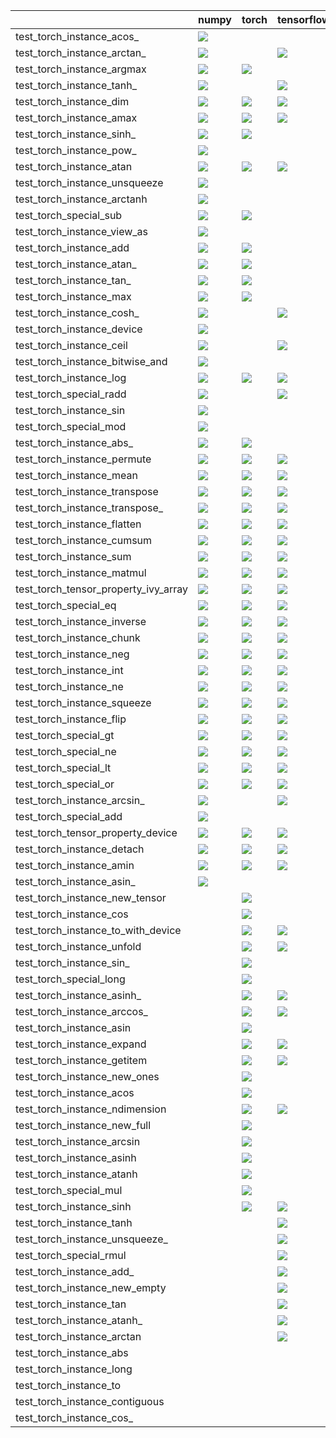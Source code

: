 |                                      | numpy                                                                                                                                                                                  | torch                                                                                                                                                                                  | tensorflow                                                                                                                                                                             | jax                                                                                                                                                                                    |
|:-------------------------------------|:---------------------------------------------------------------------------------------------------------------------------------------------------------------------------------------|:---------------------------------------------------------------------------------------------------------------------------------------------------------------------------------------|:---------------------------------------------------------------------------------------------------------------------------------------------------------------------------------------|:---------------------------------------------------------------------------------------------------------------------------------------------------------------------------------------|
| test_torch_instance_acos_            | <a href="https://github.com/unifyai/ivy/actions/runs/3650062086/jobs/6165604409" rel="noopener noreferrer" target="_blank"><img src=https://img.shields.io/badge/-success-success></a> |                                                                                                                                                                                        |                                                                                                                                                                                        |                                                                                                                                                                                        |
| test_torch_instance_arctan_          | <a href="https://github.com/unifyai/ivy/actions/runs/3650062086/jobs/6165620606" rel="noopener noreferrer" target="_blank"><img src=https://img.shields.io/badge/-failure-red></a>     |                                                                                                                                                                                        | <a href="https://github.com/unifyai/ivy/actions/runs/3660910257/jobs/6188576119" rel="noopener noreferrer" target="_blank"><img src=https://img.shields.io/badge/-failure-red></a>     | <a href="null" rel="noopener noreferrer" target="_blank"><img src=https://img.shields.io/badge/-failure-red></a>                                                                       |
| test_torch_instance_argmax           | <a href="https://github.com/unifyai/ivy/actions/runs/3650062086/jobs/6165617664" rel="noopener noreferrer" target="_blank"><img src=https://img.shields.io/badge/-success-success></a> | <a href="https://github.com/unifyai/ivy/actions/runs/3650062086/jobs/6165621766" rel="noopener noreferrer" target="_blank"><img src=https://img.shields.io/badge/-success-success></a> |                                                                                                                                                                                        | <a href="null" rel="noopener noreferrer" target="_blank"><img src=https://img.shields.io/badge/-success-success></a>                                                                   |
| test_torch_instance_tanh_            | <a href="https://github.com/unifyai/ivy/actions/runs/3650062086/jobs/6165595315" rel="noopener noreferrer" target="_blank"><img src=https://img.shields.io/badge/-failure-red></a>     |                                                                                                                                                                                        | <a href="https://github.com/unifyai/ivy/actions/runs/3650062086/jobs/6165586221" rel="noopener noreferrer" target="_blank"><img src=https://img.shields.io/badge/-success-success></a> |                                                                                                                                                                                        |
| test_torch_instance_dim              | <a href="https://github.com/unifyai/ivy/actions/runs/3650062086/jobs/6165621766" rel="noopener noreferrer" target="_blank"><img src=https://img.shields.io/badge/-success-success></a> | <a href="null" rel="noopener noreferrer" target="_blank"><img src=https://img.shields.io/badge/-success-success></a>                                                                   | <a href="https://github.com/unifyai/ivy/actions/runs/3657811679/jobs/6181824648" rel="noopener noreferrer" target="_blank"><img src=https://img.shields.io/badge/-success-success></a> |                                                                                                                                                                                        |
| test_torch_instance_amax             | <a href="https://github.com/unifyai/ivy/actions/runs/3650062086/jobs/6165614701" rel="noopener noreferrer" target="_blank"><img src=https://img.shields.io/badge/-success-success></a> | <a href="https://github.com/unifyai/ivy/actions/runs/3650062086/jobs/6165621766" rel="noopener noreferrer" target="_blank"><img src=https://img.shields.io/badge/-success-success></a> | <a href="null" rel="noopener noreferrer" target="_blank"><img src=https://img.shields.io/badge/-success-success></a>                                                                   |                                                                                                                                                                                        |
| test_torch_instance_sinh_            | <a href="https://github.com/unifyai/ivy/actions/runs/3650062086/jobs/6165586221" rel="noopener noreferrer" target="_blank"><img src=https://img.shields.io/badge/-failure-red></a>     | <a href="null" rel="noopener noreferrer" target="_blank"><img src=https://img.shields.io/badge/-success-success></a>                                                                   |                                                                                                                                                                                        |                                                                                                                                                                                        |
| test_torch_instance_pow_             | <a href="https://github.com/unifyai/ivy/actions/runs/3650062086/jobs/6165614701" rel="noopener noreferrer" target="_blank"><img src=https://img.shields.io/badge/-failure-red></a>     |                                                                                                                                                                                        |                                                                                                                                                                                        |                                                                                                                                                                                        |
| test_torch_instance_atan             | <a href="https://github.com/unifyai/ivy/actions/runs/3650062086/jobs/6165625847" rel="noopener noreferrer" target="_blank"><img src=https://img.shields.io/badge/-failure-red></a>     | <a href="null" rel="noopener noreferrer" target="_blank"><img src=https://img.shields.io/badge/-success-success></a>                                                                   | <a href="https://github.com/unifyai/ivy/actions/runs/3650062086/jobs/6165604409" rel="noopener noreferrer" target="_blank"><img src=https://img.shields.io/badge/-success-success></a> | <a href="https://github.com/unifyai/ivy/actions/runs/3650062086/jobs/6165604409" rel="noopener noreferrer" target="_blank"><img src=https://img.shields.io/badge/-failure-red></a>     |
| test_torch_instance_unsqueeze        | <a href="https://github.com/unifyai/ivy/actions/runs/3650062086/jobs/6165621766" rel="noopener noreferrer" target="_blank"><img src=https://img.shields.io/badge/-success-success></a> |                                                                                                                                                                                        |                                                                                                                                                                                        | <a href="https://github.com/unifyai/ivy/actions/runs/3650062086/jobs/6165621766" rel="noopener noreferrer" target="_blank"><img src=https://img.shields.io/badge/-success-success></a> |
| test_torch_instance_arctanh          | <a href="https://github.com/unifyai/ivy/actions/runs/3650062086/jobs/6165614701" rel="noopener noreferrer" target="_blank"><img src=https://img.shields.io/badge/-failure-red></a>     |                                                                                                                                                                                        |                                                                                                                                                                                        |                                                                                                                                                                                        |
| test_torch_special_sub               | <a href="https://github.com/unifyai/ivy/actions/runs/3650062086/jobs/6165621766" rel="noopener noreferrer" target="_blank"><img src=https://img.shields.io/badge/-success-success></a> | <a href="https://github.com/unifyai/ivy/actions/runs/3650062086/jobs/6165620606" rel="noopener noreferrer" target="_blank"><img src=https://img.shields.io/badge/-success-success></a> |                                                                                                                                                                                        | <a href="https://github.com/unifyai/ivy/actions/runs/3650062086/jobs/6165586221" rel="noopener noreferrer" target="_blank"><img src=https://img.shields.io/badge/-success-success></a> |
| test_torch_instance_view_as          | <a href="https://github.com/unifyai/ivy/actions/runs/3650062086/jobs/6165618787" rel="noopener noreferrer" target="_blank"><img src=https://img.shields.io/badge/-failure-red></a>     |                                                                                                                                                                                        |                                                                                                                                                                                        |                                                                                                                                                                                        |
| test_torch_instance_add              | <a href="https://github.com/unifyai/ivy/actions/runs/3650062086/jobs/6165620606" rel="noopener noreferrer" target="_blank"><img src=https://img.shields.io/badge/-success-success></a> | <a href="null" rel="noopener noreferrer" target="_blank"><img src=https://img.shields.io/badge/-success-success></a>                                                                   |                                                                                                                                                                                        |                                                                                                                                                                                        |
| test_torch_instance_atan_            | <a href="https://github.com/unifyai/ivy/actions/runs/3650062086/jobs/6165612781" rel="noopener noreferrer" target="_blank"><img src=https://img.shields.io/badge/-failure-red></a>     | <a href="null" rel="noopener noreferrer" target="_blank"><img src=https://img.shields.io/badge/-success-success></a>                                                                   |                                                                                                                                                                                        |                                                                                                                                                                                        |
| test_torch_instance_tan_             | <a href="https://github.com/unifyai/ivy/actions/runs/3650062086/jobs/6165614701" rel="noopener noreferrer" target="_blank"><img src=https://img.shields.io/badge/-failure-red></a>     | <a href="https://github.com/unifyai/ivy/actions/runs/3650062086/jobs/6165595315" rel="noopener noreferrer" target="_blank"><img src=https://img.shields.io/badge/-success-success></a> |                                                                                                                                                                                        |                                                                                                                                                                                        |
| test_torch_instance_max              | <a href="null" rel="noopener noreferrer" target="_blank"><img src=https://img.shields.io/badge/-success-success></a>                                                                   | <a href="null" rel="noopener noreferrer" target="_blank"><img src=https://img.shields.io/badge/-success-success></a>                                                                   |                                                                                                                                                                                        |                                                                                                                                                                                        |
| test_torch_instance_cosh_            | <a href="https://github.com/unifyai/ivy/actions/runs/3650062086/jobs/6165620606" rel="noopener noreferrer" target="_blank"><img src=https://img.shields.io/badge/-success-success></a> |                                                                                                                                                                                        | <a href="https://github.com/unifyai/ivy/actions/runs/3650062086/jobs/6165625847" rel="noopener noreferrer" target="_blank"><img src=https://img.shields.io/badge/-success-success></a> | <a href="null" rel="noopener noreferrer" target="_blank"><img src=https://img.shields.io/badge/-success-success></a>                                                                   |
| test_torch_instance_device           | <a href="https://github.com/unifyai/ivy/actions/runs/3650062086/jobs/6165614701" rel="noopener noreferrer" target="_blank"><img src=https://img.shields.io/badge/-failure-red></a>     |                                                                                                                                                                                        |                                                                                                                                                                                        |                                                                                                                                                                                        |
| test_torch_instance_ceil             | <a href="null" rel="noopener noreferrer" target="_blank"><img src=https://img.shields.io/badge/-failure-red></a>                                                                       |                                                                                                                                                                                        | <a href="https://github.com/unifyai/ivy/actions/runs/3650062086/jobs/6165586221" rel="noopener noreferrer" target="_blank"><img src=https://img.shields.io/badge/-failure-red></a>     |                                                                                                                                                                                        |
| test_torch_instance_bitwise_and      | <a href="https://github.com/unifyai/ivy/actions/runs/3650062086/jobs/6165620606" rel="noopener noreferrer" target="_blank"><img src=https://img.shields.io/badge/-success-success></a> |                                                                                                                                                                                        |                                                                                                                                                                                        |                                                                                                                                                                                        |
| test_torch_instance_log              | <a href="https://github.com/unifyai/ivy/actions/runs/3650062086/jobs/6165604409" rel="noopener noreferrer" target="_blank"><img src=https://img.shields.io/badge/-failure-red></a>     | <a href="null" rel="noopener noreferrer" target="_blank"><img src=https://img.shields.io/badge/-success-success></a>                                                                   | <a href="null" rel="noopener noreferrer" target="_blank"><img src=https://img.shields.io/badge/-failure-red></a>                                                                       |                                                                                                                                                                                        |
| test_torch_special_radd              | <a href="null" rel="noopener noreferrer" target="_blank"><img src=https://img.shields.io/badge/-success-success></a>                                                                   |                                                                                                                                                                                        | <a href="https://github.com/unifyai/ivy/actions/runs/3650062086/jobs/6165620606" rel="noopener noreferrer" target="_blank"><img src=https://img.shields.io/badge/-success-success></a> |                                                                                                                                                                                        |
| test_torch_instance_sin              | <a href="https://github.com/unifyai/ivy/actions/runs/3650062086/jobs/6165617664" rel="noopener noreferrer" target="_blank"><img src=https://img.shields.io/badge/-failure-red></a>     |                                                                                                                                                                                        |                                                                                                                                                                                        |                                                                                                                                                                                        |
| test_torch_special_mod               | <a href="https://github.com/unifyai/ivy/actions/runs/3650062086/jobs/6165625847" rel="noopener noreferrer" target="_blank"><img src=https://img.shields.io/badge/-success-success></a> |                                                                                                                                                                                        |                                                                                                                                                                                        |                                                                                                                                                                                        |
| test_torch_instance_abs_             | <a href="null" rel="noopener noreferrer" target="_blank"><img src=https://img.shields.io/badge/-success-success></a>                                                                   | <a href="https://github.com/unifyai/ivy/actions/runs/3650062086/jobs/6165604409" rel="noopener noreferrer" target="_blank"><img src=https://img.shields.io/badge/-success-success></a> |                                                                                                                                                                                        |                                                                                                                                                                                        |
| test_torch_instance_permute          | <a href="https://github.com/unifyai/ivy/actions/runs/3655546299/jobs/6177000745" rel="noopener noreferrer" target="_blank"><img src=https://img.shields.io/badge/-success-success></a> | <a href="https://github.com/unifyai/ivy/actions/runs/3655546299/jobs/6177000745" rel="noopener noreferrer" target="_blank"><img src=https://img.shields.io/badge/-success-success></a> | <a href="https://github.com/unifyai/ivy/actions/runs/3655546299/jobs/6177000745" rel="noopener noreferrer" target="_blank"><img src=https://img.shields.io/badge/-success-success></a> | <a href="https://github.com/unifyai/ivy/actions/runs/3655546299/jobs/6177000745" rel="noopener noreferrer" target="_blank"><img src=https://img.shields.io/badge/-success-success></a> |
| test_torch_instance_mean             | <a href="https://github.com/unifyai/ivy/actions/runs/3607218560" rel="noopener noreferrer" target="_blank"><img src=https://img.shields.io/badge/-success-success></a>                 | <a href="https://github.com/unifyai/ivy/actions/runs/3607218560" rel="noopener noreferrer" target="_blank"><img src=https://img.shields.io/badge/-success-success></a>                 | <a href="https://github.com/unifyai/ivy/actions/runs/3607218560" rel="noopener noreferrer" target="_blank"><img src=https://img.shields.io/badge/-success-success></a>                 | <a href="https://github.com/unifyai/ivy/actions/runs/3607218560" rel="noopener noreferrer" target="_blank"><img src=https://img.shields.io/badge/-success-success></a>                 |
| test_torch_instance_transpose        | <a href="https://github.com/unifyai/ivy/actions/runs/3607218560" rel="noopener noreferrer" target="_blank"><img src=https://img.shields.io/badge/-failure-red></a>                     | <a href="https://github.com/unifyai/ivy/actions/runs/3607218560" rel="noopener noreferrer" target="_blank"><img src=https://img.shields.io/badge/-success-success></a>                 | <a href="https://github.com/unifyai/ivy/actions/runs/3607218560" rel="noopener noreferrer" target="_blank"><img src=https://img.shields.io/badge/-failure-red></a>                     | <a href="https://github.com/unifyai/ivy/actions/runs/3607218560" rel="noopener noreferrer" target="_blank"><img src=https://img.shields.io/badge/-failure-red></a>                     |
| test_torch_instance_transpose_       | <a href="https://github.com/unifyai/ivy/actions/runs/3607218560" rel="noopener noreferrer" target="_blank"><img src=https://img.shields.io/badge/-failure-red></a>                     | <a href="https://github.com/unifyai/ivy/actions/runs/3607218560" rel="noopener noreferrer" target="_blank"><img src=https://img.shields.io/badge/-success-success></a>                 | <a href="https://github.com/unifyai/ivy/actions/runs/3607218560" rel="noopener noreferrer" target="_blank"><img src=https://img.shields.io/badge/-failure-red></a>                     | <a href="https://github.com/unifyai/ivy/actions/runs/3607218560" rel="noopener noreferrer" target="_blank"><img src=https://img.shields.io/badge/-failure-red></a>                     |
| test_torch_instance_flatten          | <a href="https://github.com/unifyai/ivy/actions/runs/3607218560" rel="noopener noreferrer" target="_blank"><img src=https://img.shields.io/badge/-success-success></a>                 | <a href="https://github.com/unifyai/ivy/actions/runs/3607218560" rel="noopener noreferrer" target="_blank"><img src=https://img.shields.io/badge/-success-success></a>                 | <a href="https://github.com/unifyai/ivy/actions/runs/3607218560" rel="noopener noreferrer" target="_blank"><img src=https://img.shields.io/badge/-success-success></a>                 | <a href="https://github.com/unifyai/ivy/actions/runs/3607218560" rel="noopener noreferrer" target="_blank"><img src=https://img.shields.io/badge/-failure-red></a>                     |
| test_torch_instance_cumsum           | <a href="https://github.com/unifyai/ivy/actions/runs/3607218560" rel="noopener noreferrer" target="_blank"><img src=https://img.shields.io/badge/-success-success></a>                 | <a href="https://github.com/unifyai/ivy/actions/runs/3607218560" rel="noopener noreferrer" target="_blank"><img src=https://img.shields.io/badge/-success-success></a>                 | <a href="https://github.com/unifyai/ivy/actions/runs/3607218560" rel="noopener noreferrer" target="_blank"><img src=https://img.shields.io/badge/-failure-red></a>                     | <a href="https://github.com/unifyai/ivy/actions/runs/3607218560" rel="noopener noreferrer" target="_blank"><img src=https://img.shields.io/badge/-failure-red></a>                     |
| test_torch_instance_sum              | <a href="https://github.com/unifyai/ivy/actions/runs/3650062086/jobs/6165575668" rel="noopener noreferrer" target="_blank"><img src=https://img.shields.io/badge/-success-success></a> | <a href="https://github.com/unifyai/ivy/actions/runs/3650062086/jobs/6165575668" rel="noopener noreferrer" target="_blank"><img src=https://img.shields.io/badge/-failure-red></a>     | <a href="https://github.com/unifyai/ivy/actions/runs/3650062086/jobs/6165575668" rel="noopener noreferrer" target="_blank"><img src=https://img.shields.io/badge/-success-success></a> | <a href="https://github.com/unifyai/ivy/actions/runs/3650062086/jobs/6165575668" rel="noopener noreferrer" target="_blank"><img src=https://img.shields.io/badge/-success-success></a> |
| test_torch_instance_matmul           | <a href="https://github.com/unifyai/ivy/actions/runs/3607218560" rel="noopener noreferrer" target="_blank"><img src=https://img.shields.io/badge/-failure-red></a>                     | <a href="https://github.com/unifyai/ivy/actions/runs/3607218560" rel="noopener noreferrer" target="_blank"><img src=https://img.shields.io/badge/-failure-red></a>                     | <a href="https://github.com/unifyai/ivy/actions/runs/3607218560" rel="noopener noreferrer" target="_blank"><img src=https://img.shields.io/badge/-failure-red></a>                     | <a href="https://github.com/unifyai/ivy/actions/runs/3607218560" rel="noopener noreferrer" target="_blank"><img src=https://img.shields.io/badge/-failure-red></a>                     |
| test_torch_tensor_property_ivy_array | <a href="https://github.com/unifyai/ivy/actions/runs/3607218560" rel="noopener noreferrer" target="_blank"><img src=https://img.shields.io/badge/-success-success></a>                 | <a href="https://github.com/unifyai/ivy/actions/runs/3607218560" rel="noopener noreferrer" target="_blank"><img src=https://img.shields.io/badge/-success-success></a>                 | <a href="https://github.com/unifyai/ivy/actions/runs/3607218560" rel="noopener noreferrer" target="_blank"><img src=https://img.shields.io/badge/-success-success></a>                 | <a href="https://github.com/unifyai/ivy/actions/runs/3663814555/jobs/6193829921" rel="noopener noreferrer" target="_blank"><img src=https://img.shields.io/badge/-success-success></a> |
| test_torch_special_eq                | <a href="https://github.com/unifyai/ivy/actions/runs/3627874457/jobs/6118244040" rel="noopener noreferrer" target="_blank"><img src=https://img.shields.io/badge/-success-success></a> | <a href="https://github.com/unifyai/ivy/actions/runs/3627874457/jobs/6118244040" rel="noopener noreferrer" target="_blank"><img src=https://img.shields.io/badge/-success-success></a> | <a href="https://github.com/unifyai/ivy/actions/runs/3627874457/jobs/6118244040" rel="noopener noreferrer" target="_blank"><img src=https://img.shields.io/badge/-success-success></a> | <a href="https://github.com/unifyai/ivy/actions/runs/3627874457/jobs/6118244040" rel="noopener noreferrer" target="_blank"><img src=https://img.shields.io/badge/-success-success></a> |
| test_torch_instance_inverse          | <a href="https://github.com/unifyai/ivy/actions/runs/3653014310/jobs/6172015507" rel="noopener noreferrer" target="_blank"><img src=https://img.shields.io/badge/-failure-red></a>     | <a href="https://github.com/unifyai/ivy/actions/runs/3650062086/jobs/6165575668" rel="noopener noreferrer" target="_blank"><img src=https://img.shields.io/badge/-failure-red></a>     | <a href="https://github.com/unifyai/ivy/actions/runs/3650062086/jobs/6165575668" rel="noopener noreferrer" target="_blank"><img src=https://img.shields.io/badge/-failure-red></a>     | <a href="https://github.com/unifyai/ivy/actions/runs/3650062086/jobs/6165575668" rel="noopener noreferrer" target="_blank"><img src=https://img.shields.io/badge/-failure-red></a>     |
| test_torch_instance_chunk            | <a href="https://github.com/unifyai/ivy/actions/runs/3639009219/jobs/6141910495" rel="noopener noreferrer" target="_blank"><img src=https://img.shields.io/badge/-success-success></a> | <a href="https://github.com/unifyai/ivy/actions/runs/3639009219/jobs/6141910495" rel="noopener noreferrer" target="_blank"><img src=https://img.shields.io/badge/-success-success></a> | <a href="https://github.com/unifyai/ivy/actions/runs/3639009219/jobs/6141910495" rel="noopener noreferrer" target="_blank"><img src=https://img.shields.io/badge/-success-success></a> | <a href="https://github.com/unifyai/ivy/actions/runs/3662855687/jobs/6192240365" rel="noopener noreferrer" target="_blank"><img src=https://img.shields.io/badge/-failure-red></a>     |
| test_torch_instance_neg              | <a href="https://github.com/unifyai/ivy/actions/runs/3636814223/jobs/6137155493" rel="noopener noreferrer" target="_blank"><img src=https://img.shields.io/badge/-success-success></a> | <a href="https://github.com/unifyai/ivy/actions/runs/3636814223/jobs/6137155493" rel="noopener noreferrer" target="_blank"><img src=https://img.shields.io/badge/-success-success></a> | <a href="https://github.com/unifyai/ivy/actions/runs/3636814223/jobs/6137155493" rel="noopener noreferrer" target="_blank"><img src=https://img.shields.io/badge/-success-success></a> | <a href="https://github.com/unifyai/ivy/actions/runs/3636814223/jobs/6137155493" rel="noopener noreferrer" target="_blank"><img src=https://img.shields.io/badge/-success-success></a> |
| test_torch_instance_int              | <a href="https://github.com/unifyai/ivy/actions/runs/3637010138/jobs/6137551861" rel="noopener noreferrer" target="_blank"><img src=https://img.shields.io/badge/-success-success></a> | <a href="https://github.com/unifyai/ivy/actions/runs/3637010138/jobs/6137551861" rel="noopener noreferrer" target="_blank"><img src=https://img.shields.io/badge/-failure-red></a>     | <a href="https://github.com/unifyai/ivy/actions/runs/3637010138/jobs/6137551861" rel="noopener noreferrer" target="_blank"><img src=https://img.shields.io/badge/-success-success></a> | <a href="https://github.com/unifyai/ivy/actions/runs/3637010138/jobs/6137551861" rel="noopener noreferrer" target="_blank"><img src=https://img.shields.io/badge/-failure-red></a>     |
| test_torch_instance_ne               | <a href="https://github.com/unifyai/ivy/actions/runs/3637132198/jobs/6137846441" rel="noopener noreferrer" target="_blank"><img src=https://img.shields.io/badge/-success-success></a> | <a href="https://github.com/unifyai/ivy/actions/runs/3646148408/jobs/6156962681" rel="noopener noreferrer" target="_blank"><img src=https://img.shields.io/badge/-success-success></a> | <a href="https://github.com/unifyai/ivy/actions/runs/3637132198/jobs/6137846441" rel="noopener noreferrer" target="_blank"><img src=https://img.shields.io/badge/-success-success></a> | <a href="https://github.com/unifyai/ivy/actions/runs/3637132198/jobs/6137846441" rel="noopener noreferrer" target="_blank"><img src=https://img.shields.io/badge/-success-success></a> |
| test_torch_instance_squeeze          | <a href="https://github.com/unifyai/ivy/actions/runs/3638704693/jobs/6141246172" rel="noopener noreferrer" target="_blank"><img src=https://img.shields.io/badge/-failure-red></a>     | <a href="https://github.com/unifyai/ivy/actions/runs/3638704693/jobs/6141246172" rel="noopener noreferrer" target="_blank"><img src=https://img.shields.io/badge/-failure-red></a>     | <a href="https://github.com/unifyai/ivy/actions/runs/3638704693/jobs/6141246172" rel="noopener noreferrer" target="_blank"><img src=https://img.shields.io/badge/-failure-red></a>     | <a href="https://github.com/unifyai/ivy/actions/runs/3638704693/jobs/6141246172" rel="noopener noreferrer" target="_blank"><img src=https://img.shields.io/badge/-failure-red></a>     |
| test_torch_instance_flip             | <a href="https://github.com/unifyai/ivy/actions/runs/3639056303/jobs/6142010640" rel="noopener noreferrer" target="_blank"><img src=https://img.shields.io/badge/-success-success></a> | <a href="https://github.com/unifyai/ivy/actions/runs/3639056303/jobs/6142010640" rel="noopener noreferrer" target="_blank"><img src=https://img.shields.io/badge/-success-success></a> | <a href="https://github.com/unifyai/ivy/actions/runs/3639056303/jobs/6142010640" rel="noopener noreferrer" target="_blank"><img src=https://img.shields.io/badge/-success-success></a> | <a href="https://github.com/unifyai/ivy/actions/runs/3639056303/jobs/6142010640" rel="noopener noreferrer" target="_blank"><img src=https://img.shields.io/badge/-success-success></a> |
| test_torch_special_gt                | <a href="https://github.com/unifyai/ivy/actions/runs/3650062086/jobs/6165575668" rel="noopener noreferrer" target="_blank"><img src=https://img.shields.io/badge/-success-success></a> | <a href="https://github.com/unifyai/ivy/actions/runs/3650062086/jobs/6165575668" rel="noopener noreferrer" target="_blank"><img src=https://img.shields.io/badge/-success-success></a> | <a href="https://github.com/unifyai/ivy/actions/runs/3650062086/jobs/6165575668" rel="noopener noreferrer" target="_blank"><img src=https://img.shields.io/badge/-success-success></a> | <a href="https://github.com/unifyai/ivy/actions/runs/3650062086/jobs/6165575668" rel="noopener noreferrer" target="_blank"><img src=https://img.shields.io/badge/-success-success></a> |
| test_torch_special_ne                | <a href="https://github.com/unifyai/ivy/actions/runs/3650062086/jobs/6165575668" rel="noopener noreferrer" target="_blank"><img src=https://img.shields.io/badge/-success-success></a> | <a href="https://github.com/unifyai/ivy/actions/runs/3650062086/jobs/6165575668" rel="noopener noreferrer" target="_blank"><img src=https://img.shields.io/badge/-success-success></a> | <a href="https://github.com/unifyai/ivy/actions/runs/3650062086/jobs/6165575668" rel="noopener noreferrer" target="_blank"><img src=https://img.shields.io/badge/-success-success></a> | <a href="https://github.com/unifyai/ivy/actions/runs/3650062086/jobs/6165575668" rel="noopener noreferrer" target="_blank"><img src=https://img.shields.io/badge/-success-success></a> |
| test_torch_special_lt                | <a href="https://github.com/unifyai/ivy/actions/runs/3650062086/jobs/6165575668" rel="noopener noreferrer" target="_blank"><img src=https://img.shields.io/badge/-success-success></a> | <a href="https://github.com/unifyai/ivy/actions/runs/3650062086/jobs/6165575668" rel="noopener noreferrer" target="_blank"><img src=https://img.shields.io/badge/-success-success></a> | <a href="https://github.com/unifyai/ivy/actions/runs/3663814555/jobs/6193829921" rel="noopener noreferrer" target="_blank"><img src=https://img.shields.io/badge/-success-success></a> | <a href="https://github.com/unifyai/ivy/actions/runs/3650062086/jobs/6165575668" rel="noopener noreferrer" target="_blank"><img src=https://img.shields.io/badge/-success-success></a> |
| test_torch_special_or                | <a href="https://github.com/unifyai/ivy/actions/runs/3650062086/jobs/6165575668" rel="noopener noreferrer" target="_blank"><img src=https://img.shields.io/badge/-failure-red></a>     | <a href="https://github.com/unifyai/ivy/actions/runs/3650062086/jobs/6165575668" rel="noopener noreferrer" target="_blank"><img src=https://img.shields.io/badge/-failure-red></a>     | <a href="https://github.com/unifyai/ivy/actions/runs/3650062086/jobs/6165575668" rel="noopener noreferrer" target="_blank"><img src=https://img.shields.io/badge/-failure-red></a>     | <a href="https://github.com/unifyai/ivy/actions/runs/3650062086/jobs/6165575668" rel="noopener noreferrer" target="_blank"><img src=https://img.shields.io/badge/-failure-red></a>     |
| test_torch_instance_arcsin_          | <a href="https://github.com/unifyai/ivy/actions/runs/3647011738/jobs/6158732273" rel="noopener noreferrer" target="_blank"><img src=https://img.shields.io/badge/-failure-red></a>     |                                                                                                                                                                                        | <a href="https://github.com/unifyai/ivy/actions/runs/3650062086/jobs/6165621766" rel="noopener noreferrer" target="_blank"><img src=https://img.shields.io/badge/-success-success></a> | <a href="https://github.com/unifyai/ivy/actions/runs/3650062086/jobs/6165618787" rel="noopener noreferrer" target="_blank"><img src=https://img.shields.io/badge/-success-success></a> |
| test_torch_special_add               | <a href="https://github.com/unifyai/ivy/actions/runs/3648360752/jobs/6161693948" rel="noopener noreferrer" target="_blank"><img src=https://img.shields.io/badge/-success-success></a> |                                                                                                                                                                                        |                                                                                                                                                                                        |                                                                                                                                                                                        |
| test_torch_tensor_property_device    | <a href="https://github.com/unifyai/ivy/actions/runs/3655546299/jobs/6177000745" rel="noopener noreferrer" target="_blank"><img src=https://img.shields.io/badge/-success-success></a> | <a href="https://github.com/unifyai/ivy/actions/runs/3655546299/jobs/6177000745" rel="noopener noreferrer" target="_blank"><img src=https://img.shields.io/badge/-failure-red></a>     | <a href="https://github.com/unifyai/ivy/actions/runs/3655546299/jobs/6177000745" rel="noopener noreferrer" target="_blank"><img src=https://img.shields.io/badge/-success-success></a> | <a href="https://github.com/unifyai/ivy/actions/runs/3655546299/jobs/6177000745" rel="noopener noreferrer" target="_blank"><img src=https://img.shields.io/badge/-success-success></a> |
| test_torch_instance_detach           | <a href="https://github.com/unifyai/ivy/actions/runs/3651091388/jobs/6167889886" rel="noopener noreferrer" target="_blank"><img src=https://img.shields.io/badge/-success-success></a> | <a href="https://github.com/unifyai/ivy/actions/runs/3650062086/jobs/6165620606" rel="noopener noreferrer" target="_blank"><img src=https://img.shields.io/badge/-success-success></a> | <a href="null" rel="noopener noreferrer" target="_blank"><img src=https://img.shields.io/badge/-success-success></a>                                                                   |                                                                                                                                                                                        |
| test_torch_instance_amin             | <a href="https://github.com/unifyai/ivy/actions/runs/3656978982/jobs/6180044010" rel="noopener noreferrer" target="_blank"><img src=https://img.shields.io/badge/-success-success></a> | <a href="https://github.com/unifyai/ivy/actions/runs/3650062086/jobs/6165618787" rel="noopener noreferrer" target="_blank"><img src=https://img.shields.io/badge/-success-success></a> | <a href="https://github.com/unifyai/ivy/actions/runs/3650062086/jobs/6165617664" rel="noopener noreferrer" target="_blank"><img src=https://img.shields.io/badge/-success-success></a> |                                                                                                                                                                                        |
| test_torch_instance_asin_            | <a href="https://github.com/unifyai/ivy/actions/runs/3663621200/jobs/6193515703" rel="noopener noreferrer" target="_blank"><img src=https://img.shields.io/badge/-failure-red></a>     |                                                                                                                                                                                        |                                                                                                                                                                                        |                                                                                                                                                                                        |
| test_torch_instance_new_tensor       |                                                                                                                                                                                        | <a href="https://github.com/unifyai/ivy/actions/runs/3650062086/jobs/6165612781" rel="noopener noreferrer" target="_blank"><img src=https://img.shields.io/badge/-success-success></a> |                                                                                                                                                                                        |                                                                                                                                                                                        |
| test_torch_instance_cos              |                                                                                                                                                                                        | <a href="https://github.com/unifyai/ivy/actions/runs/3650062086/jobs/6165621766" rel="noopener noreferrer" target="_blank"><img src=https://img.shields.io/badge/-success-success></a> |                                                                                                                                                                                        |                                                                                                                                                                                        |
| test_torch_instance_to_with_device   |                                                                                                                                                                                        | <a href="null" rel="noopener noreferrer" target="_blank"><img src=https://img.shields.io/badge/-success-success></a>                                                                   | <a href="null" rel="noopener noreferrer" target="_blank"><img src=https://img.shields.io/badge/-success-success></a>                                                                   |                                                                                                                                                                                        |
| test_torch_instance_unfold           |                                                                                                                                                                                        | <a href="null" rel="noopener noreferrer" target="_blank"><img src=https://img.shields.io/badge/-failure-red></a>                                                                       | <a href="https://github.com/unifyai/ivy/actions/runs/3650062086/jobs/6165618787" rel="noopener noreferrer" target="_blank"><img src=https://img.shields.io/badge/-failure-red></a>     |                                                                                                                                                                                        |
| test_torch_instance_sin_             |                                                                                                                                                                                        | <a href="https://github.com/unifyai/ivy/actions/runs/3650062086/jobs/6165625847" rel="noopener noreferrer" target="_blank"><img src=https://img.shields.io/badge/-success-success></a> |                                                                                                                                                                                        |                                                                                                                                                                                        |
| test_torch_special_long              |                                                                                                                                                                                        | <a href="https://github.com/unifyai/ivy/actions/runs/3650062086/jobs/6165595315" rel="noopener noreferrer" target="_blank"><img src=https://img.shields.io/badge/-failure-red></a>     |                                                                                                                                                                                        |                                                                                                                                                                                        |
| test_torch_instance_asinh_           |                                                                                                                                                                                        | <a href="https://github.com/unifyai/ivy/actions/runs/3653400895/jobs/6172827791" rel="noopener noreferrer" target="_blank"><img src=https://img.shields.io/badge/-success-success></a> | <a href="https://github.com/unifyai/ivy/actions/runs/3650062086/jobs/6165625847" rel="noopener noreferrer" target="_blank"><img src=https://img.shields.io/badge/-failure-red></a>     |                                                                                                                                                                                        |
| test_torch_instance_arccos_          |                                                                                                                                                                                        | <a href="https://github.com/unifyai/ivy/actions/runs/3650062086/jobs/6165604409" rel="noopener noreferrer" target="_blank"><img src=https://img.shields.io/badge/-success-success></a> | <a href="null" rel="noopener noreferrer" target="_blank"><img src=https://img.shields.io/badge/-failure-red></a>                                                                       |                                                                                                                                                                                        |
| test_torch_instance_asin             |                                                                                                                                                                                        | <a href="null" rel="noopener noreferrer" target="_blank"><img src=https://img.shields.io/badge/-success-success></a>                                                                   |                                                                                                                                                                                        |                                                                                                                                                                                        |
| test_torch_instance_expand           |                                                                                                                                                                                        | <a href="https://github.com/unifyai/ivy/actions/runs/3650062086/jobs/6165586221" rel="noopener noreferrer" target="_blank"><img src=https://img.shields.io/badge/-failure-red></a>     | <a href="https://github.com/unifyai/ivy/actions/runs/3664002402/jobs/6194134721" rel="noopener noreferrer" target="_blank"><img src=https://img.shields.io/badge/-failure-red></a>     | <a href="null" rel="noopener noreferrer" target="_blank"><img src=https://img.shields.io/badge/-failure-red></a>                                                                       |
| test_torch_instance_getitem          |                                                                                                                                                                                        | <a href="https://github.com/unifyai/ivy/actions/runs/3650062086/jobs/6165617664" rel="noopener noreferrer" target="_blank"><img src=https://img.shields.io/badge/-failure-red></a>     | <a href="https://github.com/unifyai/ivy/actions/runs/3650062086/jobs/6165625847" rel="noopener noreferrer" target="_blank"><img src=https://img.shields.io/badge/-failure-red></a>     |                                                                                                                                                                                        |
| test_torch_instance_new_ones         |                                                                                                                                                                                        | <a href="null" rel="noopener noreferrer" target="_blank"><img src=https://img.shields.io/badge/-success-success></a>                                                                   |                                                                                                                                                                                        | <a href="https://github.com/unifyai/ivy/actions/runs/3660582244/jobs/6187885606" rel="noopener noreferrer" target="_blank"><img src=https://img.shields.io/badge/-success-success></a> |
| test_torch_instance_acos             |                                                                                                                                                                                        | <a href="https://github.com/unifyai/ivy/actions/runs/3650062086/jobs/6165612781" rel="noopener noreferrer" target="_blank"><img src=https://img.shields.io/badge/-success-success></a> |                                                                                                                                                                                        |                                                                                                                                                                                        |
| test_torch_instance_ndimension       |                                                                                                                                                                                        | <a href="https://github.com/unifyai/ivy/actions/runs/3650062086/jobs/6165604409" rel="noopener noreferrer" target="_blank"><img src=https://img.shields.io/badge/-success-success></a> | <a href="https://github.com/unifyai/ivy/actions/runs/3650062086/jobs/6165618787" rel="noopener noreferrer" target="_blank"><img src=https://img.shields.io/badge/-success-success></a> | <a href="https://github.com/unifyai/ivy/actions/runs/3653014310/jobs/6172015507" rel="noopener noreferrer" target="_blank"><img src=https://img.shields.io/badge/-success-success></a> |
| test_torch_instance_new_full         |                                                                                                                                                                                        | <a href="https://github.com/unifyai/ivy/actions/runs/3650062086/jobs/6165595315" rel="noopener noreferrer" target="_blank"><img src=https://img.shields.io/badge/-failure-red></a>     |                                                                                                                                                                                        |                                                                                                                                                                                        |
| test_torch_instance_arcsin           |                                                                                                                                                                                        | <a href="https://github.com/unifyai/ivy/actions/runs/3650062086/jobs/6165625847" rel="noopener noreferrer" target="_blank"><img src=https://img.shields.io/badge/-failure-red></a>     |                                                                                                                                                                                        | <a href="null" rel="noopener noreferrer" target="_blank"><img src=https://img.shields.io/badge/-success-success></a>                                                                   |
| test_torch_instance_asinh            |                                                                                                                                                                                        | <a href="null" rel="noopener noreferrer" target="_blank"><img src=https://img.shields.io/badge/-success-success></a>                                                                   |                                                                                                                                                                                        |                                                                                                                                                                                        |
| test_torch_instance_atanh            |                                                                                                                                                                                        | <a href="https://github.com/unifyai/ivy/actions/runs/3652667612/jobs/6171313965" rel="noopener noreferrer" target="_blank"><img src=https://img.shields.io/badge/-success-success></a> |                                                                                                                                                                                        |                                                                                                                                                                                        |
| test_torch_special_mul               |                                                                                                                                                                                        | <a href="https://github.com/unifyai/ivy/actions/runs/3651091388/jobs/6167889886" rel="noopener noreferrer" target="_blank"><img src=https://img.shields.io/badge/-success-success></a> |                                                                                                                                                                                        | <a href="https://github.com/unifyai/ivy/actions/runs/3650062086/jobs/6165586221" rel="noopener noreferrer" target="_blank"><img src=https://img.shields.io/badge/-success-success></a> |
| test_torch_instance_sinh             |                                                                                                                                                                                        | <a href="https://github.com/unifyai/ivy/actions/runs/3663052084/jobs/6192581650" rel="noopener noreferrer" target="_blank"><img src=https://img.shields.io/badge/-success-success></a> | <a href="null" rel="noopener noreferrer" target="_blank"><img src=https://img.shields.io/badge/-success-success></a>                                                                   |                                                                                                                                                                                        |
| test_torch_instance_tanh             |                                                                                                                                                                                        |                                                                                                                                                                                        | <a href="https://github.com/unifyai/ivy/actions/runs/3650062086/jobs/6165618787" rel="noopener noreferrer" target="_blank"><img src=https://img.shields.io/badge/-success-success></a> | <a href="https://github.com/unifyai/ivy/actions/runs/3650062086/jobs/6165612781" rel="noopener noreferrer" target="_blank"><img src=https://img.shields.io/badge/-failure-red></a>     |
| test_torch_instance_unsqueeze_       |                                                                                                                                                                                        |                                                                                                                                                                                        | <a href="https://github.com/unifyai/ivy/actions/runs/3650062086/jobs/6165617664" rel="noopener noreferrer" target="_blank"><img src=https://img.shields.io/badge/-success-success></a> |                                                                                                                                                                                        |
| test_torch_special_rmul              |                                                                                                                                                                                        |                                                                                                                                                                                        | <a href="https://github.com/unifyai/ivy/actions/runs/3650062086/jobs/6165614701" rel="noopener noreferrer" target="_blank"><img src=https://img.shields.io/badge/-success-success></a> |                                                                                                                                                                                        |
| test_torch_instance_add_             |                                                                                                                                                                                        |                                                                                                                                                                                        | <a href="https://github.com/unifyai/ivy/actions/runs/3650062086/jobs/6165617664" rel="noopener noreferrer" target="_blank"><img src=https://img.shields.io/badge/-success-success></a> |                                                                                                                                                                                        |
| test_torch_instance_new_empty        |                                                                                                                                                                                        |                                                                                                                                                                                        | <a href="https://github.com/unifyai/ivy/actions/runs/3650062086/jobs/6165604409" rel="noopener noreferrer" target="_blank"><img src=https://img.shields.io/badge/-failure-red></a>     | <a href="https://github.com/unifyai/ivy/actions/runs/3650062086/jobs/6165614701" rel="noopener noreferrer" target="_blank"><img src=https://img.shields.io/badge/-failure-red></a>     |
| test_torch_instance_tan              |                                                                                                                                                                                        |                                                                                                                                                                                        | <a href="https://github.com/unifyai/ivy/actions/runs/3650062086/jobs/6165618787" rel="noopener noreferrer" target="_blank"><img src=https://img.shields.io/badge/-failure-red></a>     | <a href="https://github.com/unifyai/ivy/actions/runs/3650062086/jobs/6165586221" rel="noopener noreferrer" target="_blank"><img src=https://img.shields.io/badge/-success-success></a> |
| test_torch_instance_atanh_           |                                                                                                                                                                                        |                                                                                                                                                                                        | <a href="https://github.com/unifyai/ivy/actions/runs/3650062086/jobs/6165595315" rel="noopener noreferrer" target="_blank"><img src=https://img.shields.io/badge/-failure-red></a>     |                                                                                                                                                                                        |
| test_torch_instance_arctan           |                                                                                                                                                                                        |                                                                                                                                                                                        | <a href="https://github.com/unifyai/ivy/actions/runs/3651485110/jobs/6168751880" rel="noopener noreferrer" target="_blank"><img src=https://img.shields.io/badge/-failure-red></a>     |                                                                                                                                                                                        |
| test_torch_instance_abs              |                                                                                                                                                                                        |                                                                                                                                                                                        |                                                                                                                                                                                        | <a href="https://github.com/unifyai/ivy/actions/runs/3650062086/jobs/6165612781" rel="noopener noreferrer" target="_blank"><img src=https://img.shields.io/badge/-success-success></a> |
| test_torch_instance_long             |                                                                                                                                                                                        |                                                                                                                                                                                        |                                                                                                                                                                                        | <a href="null" rel="noopener noreferrer" target="_blank"><img src=https://img.shields.io/badge/-success-success></a>                                                                   |
| test_torch_instance_to               |                                                                                                                                                                                        |                                                                                                                                                                                        |                                                                                                                                                                                        | <a href="null" rel="noopener noreferrer" target="_blank"><img src=https://img.shields.io/badge/-failure-red></a>                                                                       |
| test_torch_instance_contiguous       |                                                                                                                                                                                        |                                                                                                                                                                                        |                                                                                                                                                                                        | <a href="null" rel="noopener noreferrer" target="_blank"><img src=https://img.shields.io/badge/-success-success></a>                                                                   |
| test_torch_instance_cos_             |                                                                                                                                                                                        |                                                                                                                                                                                        |                                                                                                                                                                                        | <a href="null" rel="noopener noreferrer" target="_blank"><img src=https://img.shields.io/badge/-failure-red></a>                                                                       |